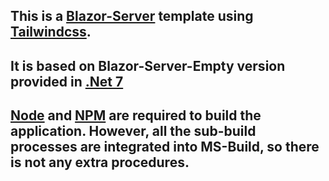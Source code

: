 ## This is a [Blazor-Server](https://learn.microsoft.com/en-us/aspnet/core/blazor/hosting-models?view=aspnetcore-7.0) template using [Tailwindcss](https://tailwindcss.com/).
## It is based on Blazor-Server-Empty version provided in [.Net 7](https://dotnet.microsoft.com/en-us/download/dotnet/7.0)

## [Node](https://nodejs.org/en/) and [NPM](https://www.npmjs.com/) are required to build the application. However, all the sub-build processes are integrated into MS-Build, so there is not any extra procedures.